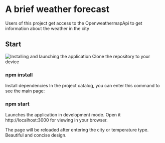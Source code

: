 # A brief weather forecast
Users of this project get access to the OpenweathermapApi to get information about the weather in the city

## Start
![Installing and launching the application](https://github.com/FicusPlol/Front.git)
Clone the repository to your device

### npm install

Install dependencies
In the project catalog, you can enter this command to see the main page:

### npm start

Launches the application in development mode.
Open it http://localhost:3000 for viewing in your browser.

The page will be reloaded after entering the city or temperature type.
Beautiful and concise design.
